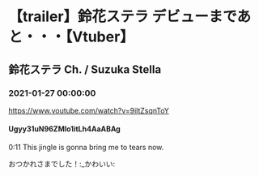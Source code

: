 # 【trailer】鈴花ステラ デビューまであと・・・【Vtuber】
## 鈴花ステラ Ch. / Suzuka Stella
### 2021-01-27 00:00:00
https://www.youtube.com/watch?v=9iltZsqnToY
#### Ugyy31uN96ZMlo1itLh4AaABAg
0:11 This jingle is gonna bring me to tears now. 



おつかれさまでした！:_かわいい:

